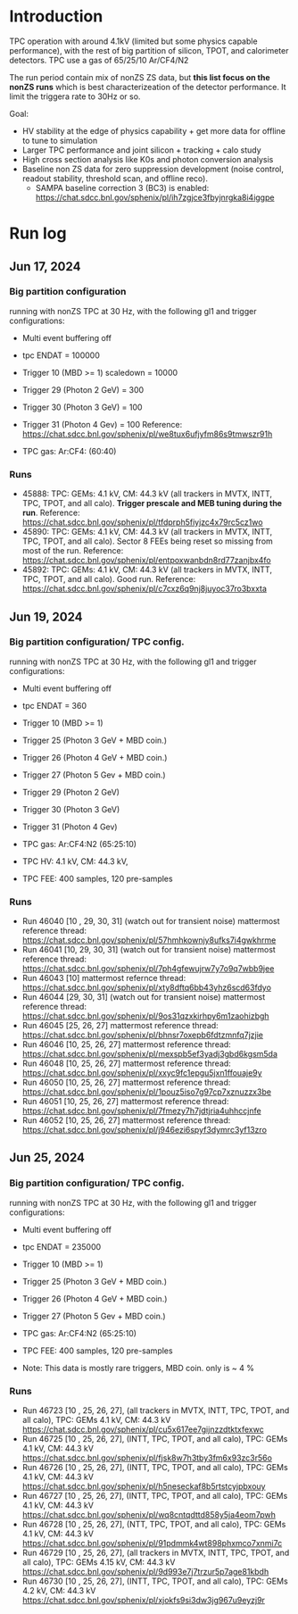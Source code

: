 # Introduction

TPC operation with around 4.1kV (limited but some physics capable performance), with the rest of big partition of silicon, TPOT, and calorimeter detectors. TPC use a gas of 65/25/10 Ar/CF4/N2

The run period contain mix of nonZS ZS data, but **this list focus on the nonZS runs** which is best characterizeation of the detector performance. It limit the triggera rate to 30Hz or so. 

Goal:
- HV stability at the edge of physics capability + get more data for offline to tune to simulation
- Larger TPC performance and joint silicon + tracking + calo study
- High cross section analysis like K0s and photon conversion analysis
- Baseline non ZS data for zero suppression development (noise control, readout stability, threshold scan, and offline reco). 
  - SAMPA baseline correction 3 (BC3) is enabled: https://chat.sdcc.bnl.gov/sphenix/pl/ih7zgjce3fbyjnrgka8i4iggpe 

# Run log

## Jun 17, 2024

### Big partition configuration

running with nonZS TPC at 30 Hz, with the following gl1 and trigger configurations:
* Multi event buffering off
* tpc ENDAT = 100000
* Trigger 10 (MBD >= 1) scaledown = 10000
* Trigger 29 (Photon 2 GeV) = 300
* Trigger 30 (Photon 3 GeV) = 100
* Trigger 31 (Photon 4 Gev) = 100
Reference: https://chat.sdcc.bnl.gov/sphenix/pl/we8tux6ufjyfm86s9tmwszr91h

* TPC gas: Ar:CF4: (60:40)

### Runs

* 45888: TPC: GEMs: 4.1 kV, CM: 44.3 kV (all trackers in MVTX, INTT, TPC, TPOT, and all calo). **Trigger prescale and MEB tuning during the run**. Reference: https://chat.sdcc.bnl.gov/sphenix/pl/tfdprph5fiyjzc4x79rc5cz1wo
* 45890: TPC: GEMs: 4.1 kV, CM: 44.3 kV (all trackers in MVTX, INTT, TPC, TPOT, and all calo). Sector 8 FEEs being reset so missing from most of the run. Reference: https://chat.sdcc.bnl.gov/sphenix/pl/entpoxwanbdn8rd77zanjbx4fo 
* 45892: TPC: GEMs: 4.1 kV, CM: 44.3 kV (all trackers in MVTX, INTT, TPC, TPOT, and all calo). Good run. Reference: https://chat.sdcc.bnl.gov/sphenix/pl/c7cxz6q9nj8juyoc37ro3bxxta


## Jun 19, 2024 

### Big partition configuration/ TPC config.

running with nonZS TPC at 30 Hz, with the following gl1 and trigger configurations:
* Multi event buffering off
* tpc ENDAT = 360
* Trigger 10 (MBD >= 1)
* Trigger 25 (Photon 3 GeV + MBD coin.) 
* Trigger 26 (Photon 4 GeV + MBD coin.)  
* Trigger 27 (Photon 5 Gev + MBD coin.) 
* Trigger 29 (Photon 2 GeV) 
* Trigger 30 (Photon 3 GeV) 
* Trigger 31 (Photon 4 Gev)

* TPC gas: Ar:CF4:N2 (65:25:10)
* TPC HV: 4.1 kV, CM: 44.3 kV,
* TPC FEE: 400 samples, 120 pre-samples

### Runs

* Run 46040 [10 , 29, 30, 31] (watch out for transient noise) mattermost reference thread: https://chat.sdcc.bnl.gov/sphenix/pl/57hmhkownjy8ufks7i4gwkhrme
* Run 46041 [10, 29, 30, 31] (watch out for transient noise) mattermost reference thread: https://chat.sdcc.bnl.gov/sphenix/pl/7ph4gfewujrw7y7o9q7wbb9jee
* Run 46043 [10] mattermost refernce thread: https://chat.sdcc.bnl.gov/sphenix/pl/xty8dftq6bb43yhz6scd63fdyo
* Run 46044 [29, 30, 31] (watch out for transient noise) mattermost reference thread: https://chat.sdcc.bnl.gov/sphenix/pl/9os31qzxkirhpy6m1zaohizbgh
* Run 46045 [25, 26, 27] mattermost reference thread: https://chat.sdcc.bnl.gov/sphenix/pl/bhnsr7oxepb6fdtzmnfq7jzjie
* Run 46046 [10, 25, 26, 27] mattermost reference thread: https://chat.sdcc.bnl.gov/sphenix/pl/mexspb5ef3yadj3gbd6kgsm5da
* Run 46048 [10, 25, 26, 27] mattermost reference thread: https://chat.sdcc.bnl.gov/sphenix/pl/xxyc9fc1epgu5jxn1ffouaje9y
* Run 46050 [10, 25, 26, 27] mattermost reference thread: https://chat.sdcc.bnl.gov/sphenix/pl/1pouz5iso7g97cp7xznuzzx3be
* Run 46051 [10, 25, 26, 27] mattermost reference thread: https://chat.sdcc.bnl.gov/sphenix/pl/7fmezy7h7jdtjria4uhhccjnfe
* Run 46052 [10, 25, 26, 27] mattermost reference thread: https://chat.sdcc.bnl.gov/sphenix/pl/j946ezi6spyf3dymrc3yf13zro

## Jun 25, 2024

### Big partition configuration/ TPC config.

running with nonZS TPC at 30 Hz, with the following gl1 and trigger configurations:
* Multi event buffering off
* tpc ENDAT = 235000
* Trigger 10 (MBD >= 1)
* Trigger 25 (Photon 3 GeV + MBD coin.) 
* Trigger 26 (Photon 4 GeV + MBD coin.)  
* Trigger 27 (Photon 5 Gev + MBD coin.) 

* TPC gas: Ar:CF4:N2 (65:25:10)
* TPC FEE: 400 samples, 120 pre-samples
* Note: This data is mostly rare triggers, MBD coin. only is ~ 4 %

### Runs

* Run 46723 [10 , 25, 26, 27], (all trackers in MVTX, INTT, TPC, TPOT, and all calo), TPC: GEMs 4.1 kV, CM: 44.3 kV https://chat.sdcc.bnl.gov/sphenix/pl/cu5x617ee7gijnzzdtktxfexwc
* Run 46725 [10 , 25, 26, 27], (INTT, TPC, TPOT, and all calo), TPC: GEMs 4.1 kV, CM: 44.3 kV https://chat.sdcc.bnl.gov/sphenix/pl/fjsk8w7h3tby3fm6x93zc3r56o
* Run 46726 [10 , 25, 26, 27], (INTT, TPC, TPOT, and all calo), TPC: GEMs 4.1 kV, CM: 44.3 kV https://chat.sdcc.bnl.gov/sphenix/pl/h5neseckaf8b5rtstcyjpbxouy
* Run 46727 [10 , 25, 26, 27], (INTT, TPC, TPOT, and all calo), TPC: GEMs 4.1 kV, CM: 44.3 kV https://chat.sdcc.bnl.gov/sphenix/pl/wq8cntqdttd858y5ja4eom7pwh
* Run 46728 [10 , 25, 26, 27], (NTT, TPC, TPOT, and all calo), TPC: GEMs 4.1 kV, CM: 44.3 kV https://chat.sdcc.bnl.gov/sphenix/pl/91pdmmk4wt898phxmco7xnmi7c
* Run 46729 [10 , 25, 26, 27], (all trackers in MVTX, INTT, TPC, TPOT, and all calo), TPC: GEMs 4.15 kV, CM: 44.3 kV https://chat.sdcc.bnl.gov/sphenix/pl/9d993e7j7trzur5p7age81kbdh
* Run 46730 [10 , 25, 26, 27], (INTT, TPC, TPOT, and all calo), TPC: GEMs 4.2 kV, CM: 44.3 kV https://chat.sdcc.bnl.gov/sphenix/pl/xjokfs9si3dw3jg967u9eyzj9r

